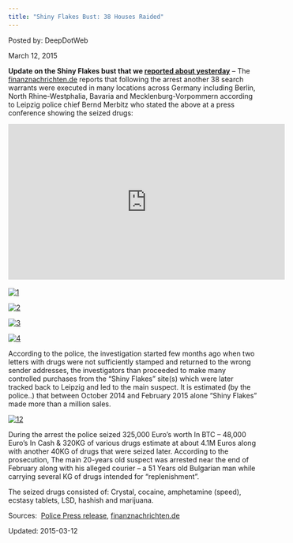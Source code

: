 ```yaml
---
title: "Shiny Flakes Bust: 38 Houses Raided"
---
```


Posted by: DeepDotWeb 

<span>March 12, 2015</span>





<p><strong>Update on the Shiny Flakes bust that we <a href="/2015/03/11/vendor-bust-shiny-flakes-unknown-dutch-vendor/">reported about yesterday</a></strong> &#8211; The <a href="http://www.finanznachrichten.de/nachrichten-2015-03/33080189-shiny-flakes-38-hausdurchsuchungen-nach-drogenfund-in-leipzig-003.htm">finanznachrichten.de</a> reports that following the arrest another 38 search warrants were executed in many locations across Germany <span class="notranslate">including Berlin, North Rhine-Westphalia, Bavaria and Mecklenburg-Vorpommern according to Leipzig police chief Bernd Merbitz who stated the above at a press conference showing the seized drugs:</span></p>
<p><iframe width="560" height="315" src="https://www.youtube.com/embed/HIFXkswJcuY" frameborder="0" allowfullscreen="allowfullscreen"></iframe></p>
<p><a href="/imgs/2015/03/1.jpg"><img class="aligncenter size-full wp-image-9425" src="/imgs/2015/03/1.jpg" alt="1" width="985" height="554" srcset="/imgs/2015/03/1.jpg 985w, /imgs/2015/03/1-300x169.jpg 300w" sizes="(max-width: 985px) 100vw, 985px" /></a></p>
<p><a href="/imgs/2015/03/2.jpg"><img class="aligncenter size-full wp-image-9426" src="/imgs/2015/03/2.jpg" alt="2" width="559" height="314" srcset="/imgs/2015/03/2.jpg 559w, /imgs/2015/03/2-300x169.jpg 300w" sizes="(max-width: 559px) 100vw, 559px" /></a></p>
<p><a href="/imgs/2015/03/3.jpg"><img class="aligncenter size-full wp-image-9427" src="/imgs/2015/03/3.jpg" alt="3" width="559" height="314" srcset="/imgs/2015/03/3.jpg 559w, /imgs/2015/03/3-300x169.jpg 300w" sizes="(max-width: 559px) 100vw, 559px" /></a></p>
<p><a href="/imgs/2015/03/4.jpg"><img class="aligncenter size-full wp-image-9428" src="/imgs/2015/03/4.jpg" alt="4" width="559" height="664" srcset="/imgs/2015/03/4.jpg 559w, /imgs/2015/03/4-253x300.jpg 253w" sizes="(max-width: 559px) 100vw, 559px" /></a></p>
<p>According to the police, the investigation started few months ago <span class="notranslate">when two letters with drugs were not sufficiently stamped and returned to the wrong sender addresses, the investigators than proceeded to make </span>many controlled purchases from the &#8220;Shiny Flakes&#8221; site(s) which were later tracked back to <span class="notranslate">Leipzig </span>and led to the main suspect. It is estimated (by the police..) that b<span class="notranslate">etween October 2014 and February 2015 alone &#8220;Shiny Flakes&#8221; made more than a million sales.</span></p>
<p><a href="/imgs/2015/03/12.jpg"><img class="aligncenter size-full wp-image-9435" src="/imgs/2015/03/12.jpg" alt="12" width="770" height="578" srcset="/imgs/2015/03/12.jpg 770w, /imgs/2015/03/12-300x225.jpg 300w" sizes="(max-width: 770px) 100vw, 770px" /></a></p>
<p>During the arrest the police seized 325,000 Euro&#8217;s worth In BTC &#8211; 48,000 Euro&#8217;s In Cash &amp; 320KG of various drugs estimate at about 4.1M Euros along with another 40KG of drugs that were seized later. According to the prosecution, The main 20-years old suspect was arrested near the end of February along with his alleged courier &#8211; a 51 Years old Bulgarian man while carrying several KG of drugs intended for <span class="notranslate">&#8220;replenishment&#8221;</span>.</p>
<p>The seized drugs consisted of: <span class="notranslate">Crystal, cocaine, amphetamine (speed), ecstasy tablets, LSD, hashish and marijuana.</span></p>
<p>Sources:  <a href="http://www.polizei.sachsen.de/de/MI_2015_34938.htm">Police Press release</a>, <a href="http://www.finanznachrichten.de/nachrichten-2015-03/33080189-shiny-flakes-38-hausdurchsuchungen-nach-drogenfund-in-leipzig-003.htm">finanznachrichten.de</a></p>

Updated: 2015-03-12